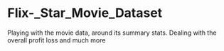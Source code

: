 # Flix-_Star_Movie_Dataset
Playing with the movie data, around its summary stats. Dealing with the overall profit loss and much more
